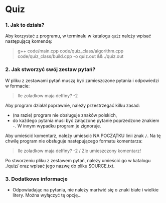 # Quiz
### 1. Jak to działa?
Aby korzystać z programu, w terminalu w katalogu `quiz` należy wpisać następującą komendę: 
>g++ code/main.cpp code/quiz_class/algorithm.cpp code/quiz_class/build.cpp -o quiz.out && ./quiz.out

### 2. Jak stworzyć swój zestaw pytań?
W pliku z zestawami pytań muszą być zamieszczone pytania i odpowiedzi w formacie:
>Ile zoladkow maja delfiny?  -2

Aby program działał poprawnie, należy przestrzegać kilku zasad:
- (na razie) program nie obsługuje znaków polskich,
- do każdego pytania musi być załączone pytanie poprzedzone znakiem `-`. W innym wypadku program je zignoruje.

Aby umieścić komentarz, należy umieścić NA POCZĄTKU linii znak `/`. Na tę chwilę program nie obsługuje następującego formatu komentarza:
>Ile zoladkow maja delfiny?      -2  / Zle umieszczony komentarz!

Po stworzeniu pliku z zestawem pytań, należy umieścić go w katalogu ./quiz/ oraz wpisać jego nazwę do pliku SOURCE.txt.

### 3. Dodatkowe informacje
- Odpowiadając na pytania, nie należy martwić się o znaki białe i wielkie litery. Można wyłączyć tę opcję... 
